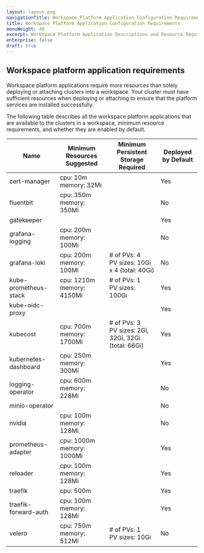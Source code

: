```yaml
---
layout: layout.pug
navigationTitle: Workspace Platform Application Configuration Requirements
title: Workspace Platform Application Configuration Requirements
menuWeight: 40
excerpt: Workspace Platform Application Descriptions and Resource Requirements
enterprise: false
draft: true
---
```


## Workspace platform application requirements

Workspace platform applications require more resources than solely deploying or attaching clusters into a workspace. Your cluster must have sufficient resources when deploying or attaching to ensure that the platform services are installed successfully.

The following table describes all the workspace platform applications that are available to the clusters in a workspace, minimum resource requirements, and whether they are enabled by default.

| Name | Minimum Resources Suggested | Minimum Persistent Storage Required | Deployed by Default |
| --- | --- | --- | --- |
| cert-manager| cpu: 10m<br />memory: 32Mi |  | Yes |
| fluentbit | cpu: 350m<br />memory: 350Mi |  | No |
| gatekeeper |  |  | Yes |
| grafana-logging | cpu: 200m<br />memory: 100Mi |  | No |
| grafana-loki | cpu: 200m<br />memory: 100Mi | # of PVs: 4<br />PV sizes: 10Gi x 4 (total: 40Gi) | No |
| kube-prometheus-stack | cpu: 1210m<br />memory: 4150Mi | # of PVs: 1<br />PV sizes: 100Gi | Yes |
| kube-oidc-proxy |  |  | Yes |
| kubecost | cpu: 700m<br />memory: 1700Mi | # of PVs: 3<br />PV sizes: 2Gi, 32Gi, 32Gi (total: 66Gi) | Yes |
| kubernetes-dashboard | cpu: 250m<br />memory: 300Mi |  | Yes |
| logging-operator | cpu: 600m<br />memory: 228Mi |  | No |
| minio-operator |  |  | No |
| nvidia | cpu: 100m<br />memory: 128Mi |  | No |
| prometheus-adapter | cpu: 1000m<br />memory: 1000Mi |  | Yes |
| reloader | cpu: 100m<br />memory: 128Mi |  | Yes |
| traefik | cpu: 500m |  | Yes |
| traefik-forward-auth | cpu: 100m<br />memory: 128Mi |  | Yes |
| velero | cpu: 750m<br />memory: 512Mi | # of PVs: 1<br />PV sizes: 10Gi | No |
